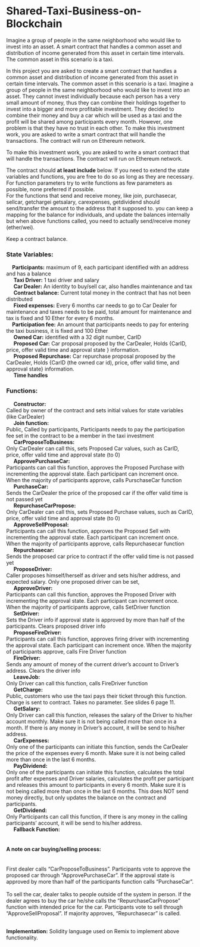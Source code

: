 # Shared-Taxi-Business-on-Blockchain
Imagine a group of people in the same neighborhood who would like to invest into an asset. A smart contract that handles a common asset and distribution of income generated from this asset in certain time intervals. The common asset in this scenario is a taxi. </br>

In this project you are asked to create a smart contract that handles a common asset and distribution of income
generated from this asset in certain time intervals. The common asset in this scenario is a taxi.
Imagine a group of people in the same neighborhood who would like to invest into an asset. They cannot invest
individually because each person has a very small amount of money, thus they can combine their holdings together
to invest into a bigger and more profitable investment.
They decided to combine their money and buy a car which will be used as a taxi and the profit will be shared
among participants every month. However, one problem is that they have no trust in each other.
To make this investment work, you are asked to write a smart contract that will handle the transactions. The
contract will run on Ethereum network.</br>

To make this investment work, you are asked to write a smart contract that will handle the transactions. The
contract will run on Ethereum network.</br>

The contract should **at least include** below. If you need to extend the state variables and functions, you are free to
do so as long as they are necessary. For function parameters try to write functions as few parameters as possible,
none preferred if possible.</br>
For the functions that send and receive money, like join, purchasecar, sellcar, getchargei getsalary, carexpenses,
getdividend should send/transfer the amount to the address that it supposed to. you can keep a mapping for the
balance for individuals, and update the balances internally but when above functions called, you need to actually
send/receive money (ether/wei).</br>

Keep a contract balance.</br>
### State Variables: 
&nbsp;&nbsp;&nbsp;&nbsp;**Participants:** maximum of 9, each participant identified with an address and has a balance
</br>
&nbsp;&nbsp;&nbsp;&nbsp; **Taxi Driver:** 1 taxi driver and salary
</br>
&nbsp;&nbsp;&nbsp;&nbsp; **Car Dealer:** An identity to buy/sell car, also handles maintenance and tax
</br>
&nbsp;&nbsp;&nbsp;&nbsp; **Contract balance:** Current total money in the contract that has not been distributed
</br>
&nbsp;&nbsp;&nbsp;&nbsp; **Fixed expenses:** Every 6 months car needs to go to Car Dealer for maintenance and taxes needs to be
paid, total amount for maintenance and tax is fixed and 10 Ether for every 6 months.
</br>
&nbsp;&nbsp;&nbsp;&nbsp;**Participation fee:** An amount that participants needs to pay for entering the taxi business, it is fixed and
100 Ether
</br>
&nbsp;&nbsp;&nbsp;&nbsp; **Owned Car:** identified with a 32 digit number, CarID
</br>
&nbsp;&nbsp;&nbsp;&nbsp; **Proposed Car:** Car proposal proposed by the CarDealer, Holds {CarID, price, offer valid time and approval
state } information.
</br>
&nbsp;&nbsp;&nbsp;&nbsp; **Proposed Repurchase:** Car repurchase proposal proposed by the CarDealer, Holds {CarID (the owned
car id), price, offer valid time, and approval state} information.
</br>
&nbsp;&nbsp;&nbsp;&nbsp; **Time handles** 
</br>
### Functions: 
&nbsp;&nbsp;&nbsp;&nbsp; **Constructor:** </br>
Called by owner of the contract and sets initial values for state variables (like CarDealer)
</br>
&nbsp;&nbsp;&nbsp;&nbsp; **Join function:** </br>
Public, Called by participants, Participants needs to pay the participation fee set in the contract to be a
member in the taxi investment
</br>
&nbsp;&nbsp;&nbsp;&nbsp; **CarProposeToBusiness:** </br>
Only CarDealer can call this, sets Proposed Car values, such as CarID, price, offer valid time and
approval state (to 0)
</br>
&nbsp;&nbsp;&nbsp;&nbsp; **ApprovePurchaseCar:** </br>
Participants can call this function, approves the Proposed Purchase with incrementing the approval
state. Each participant can increment once. When the majority of participants approve, calls PurschaseCar
function
</br>
&nbsp;&nbsp;&nbsp;&nbsp; **PurchaseCar:** </br>
Sends the CarDealer the price of the proposed car if the offer valid time is not passed yet
</br>
&nbsp;&nbsp;&nbsp;&nbsp; **RepurchaseCarPropose:** </br>
Only CarDealer can call this, sets Proposed Purchase values, such as CarID, price, offer valid time and
approval state (to 0)
</br>
&nbsp;&nbsp;&nbsp;&nbsp; **ApproveSellProposal:** </br>
Participants can call this function, approves the Proposed Sell with incrementing the approval state.
Each participant can increment once. When the majority of participants approve, calls Repurchasecar function
</br>
&nbsp;&nbsp;&nbsp;&nbsp; **Repurchasecar:** </br>
Sends the proposed car price to contract if the offer valid time is not passed yet
</br>
&nbsp;&nbsp;&nbsp;&nbsp; **ProposeDriver:** </br>
Caller proposes himself/herself as driver and sets his/her address, and expected salary. Only one
proposed driver can be set,
</br>
&nbsp;&nbsp;&nbsp;&nbsp; **ApproveDriver:** </br>
Participants can call this function, approves the Proposed Driver with incrementing the approval state.
Each participant can increment once. When the majority of participants approve, calls SetDriver function
</br>
&nbsp;&nbsp;&nbsp;&nbsp; **SetDriver:** </br>
Sets the Driver info if approval state is approved by more than half of the participants. Clears proposed
driver info
</br>
&nbsp;&nbsp;&nbsp;&nbsp; **ProposeFireDriver:** </br>
Participants can call this function, approves firing driver with incrementing the approval state. Each
participant can increment once. When the majority of participants approve, calls Fire Driver function
</br>
&nbsp;&nbsp;&nbsp;&nbsp; **FireDriver:** </br>
Sends any amount of money of the current driver’s account to Driver’s address. Clears the driver info
</br>
&nbsp;&nbsp;&nbsp;&nbsp; **LeaveJob:** </br>
Only Driver can call this function, calls FireDriver function
</br>
&nbsp;&nbsp;&nbsp;&nbsp; **GetCharge:** </br>
Public, customers who use the taxi pays their ticket through this function. Charge is sent to contract.
Takes no parameter. See slides 6 page 11.
</br>
&nbsp;&nbsp;&nbsp;&nbsp; **GetSalary:** </br>
Only Driver can call this function, releases the salary of the Driver to his/her account monthly. Make
sure it is not being called more than once in a month. If there is any money in Driver’s account, it will be send to
his/her address.
</br>
&nbsp;&nbsp;&nbsp;&nbsp; **CarExpenses:** </br>
Only one of the participants can initiate this function, sends the CarDealer the price of the expenses
every 6 month. Make sure it is not being called more than once in the last 6 months. 
</br>
&nbsp;&nbsp;&nbsp;&nbsp; **PayDividend:** </br>
Only one of the participants can initiate this function, calculates the total profit after expenses and
Driver salaries, calculates the profit per participant and releases this amount to participants in every 6 month.
Make sure it is not being called more than once in the last 6 months. This does NOT send money directly, but
only updates the balance on the contract and participants.
</br>
&nbsp;&nbsp;&nbsp;&nbsp; **GetDividend:** </br>
Only Participants can call this function, if there is any money in the calling participants’ account, it will
be send to his/her address.
</br>
&nbsp;&nbsp;&nbsp;&nbsp; **Fallback Function:** </br></br>
#### A note on car buying/selling process:
</br>
First dealer calls “CarProposeToBusiness”. Participants vote to approve the proposed car through
“ApprovePurchaseCar”. If the approval state is approved by more than half of the participants function calls
“PurchaseCar”.
</br></br>
To sell the car, dealer talks to people outside of the system in person. If the dealer agrees to buy the car he/she
calls the “RepurchaseCarPropose” function with intended price for the car. Participants vote to sell through
“ApproveSellProposal”. If majority approves, “Repurchasecar” is called. 
</br></br>

**Implementation:** Solidity language used on Remix to implement above functionality. 






